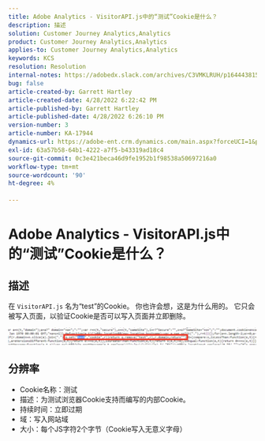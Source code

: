 ```yaml
---
title: Adobe Analytics - VisitorAPI.js中的“测试”Cookie是什么？
description: 描述
solution: Customer Journey Analytics,Analytics
product: Customer Journey Analytics,Analytics
applies-to: Customer Journey Analytics,Analytics
keywords: KCS
resolution: Resolution
internal-notes: https://adobedx.slack.com/archives/C3VMKLRUH/p1644438152582239
bug: false
article-created-by: Garrett Hartley
article-created-date: 4/28/2022 6:22:42 PM
article-published-by: Garrett Hartley
article-published-date: 4/28/2022 6:26:10 PM
version-number: 3
article-number: KA-17944
dynamics-url: https://adobe-ent.crm.dynamics.com/main.aspx?forceUCI=1&pagetype=entityrecord&etn=knowledgearticle&id=b22f4b30-20c7-ec11-a7b6-0022480a10ee
exl-id: 63a57b58-64b1-4222-a7f5-b43319ad18c4
source-git-commit: 0c3e421beca46d9fe1952b1f98538a50697216a0
workflow-type: tm+mt
source-wordcount: '90'
ht-degree: 4%

---
```


# Adobe Analytics - VisitorAPI.js中的“测试”Cookie是什么？

## 描述


在 `VisitorAPI.js` 名为“test”的Cookie。 你也许会想，这是为什么用的。 它只会被写入页面，以验证Cookie是否可以写入页面并立即删除。

![](assets/___b32f4b30-20c7-ec11-a7b6-0022480a10ee___.png)


## 分辨率


- Cookie名称：测试
- 描述：为测试浏览器Cookie支持而编写的内部Cookie。
- 持续时间：立即过期
- 域：写入网站域
- 大小：每个JS字符2个字节（Cookie写入无意义字母）
